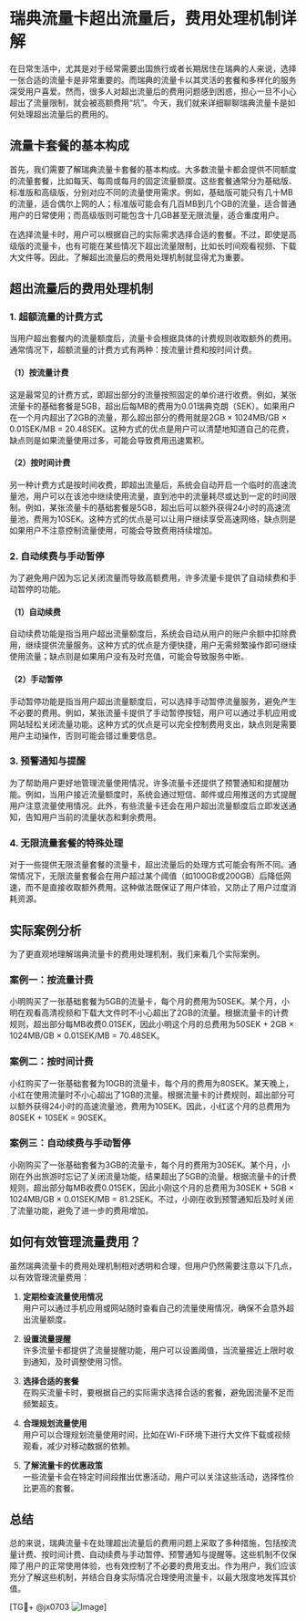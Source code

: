 # 瑞典流量卡超出流量后，费用处理机制详解

在日常生活中，尤其是对于经常需要出国旅行或者长期居住在瑞典的人来说，选择一张合适的流量卡是非常重要的。而瑞典的流量卡以其灵活的套餐和多样化的服务深受用户喜爱。然而，很多人对超出流量后的费用问题感到困惑，担心一旦不小心超出了流量限制，就会被高额费用“坑”。今天，我们就来详细聊聊瑞典流量卡是如何处理超出流量后的费用的。

## 流量卡套餐的基本构成

首先，我们需要了解瑞典流量卡套餐的基本构成。大多数流量卡都会提供不同额度的流量套餐，比如每天、每周或每月的固定流量额度。这些套餐通常分为基础版、标准版和高级版，分别对应不同的流量使用需求。例如，基础版可能只有几十MB的流量，适合偶尔上网的人；标准版可能会有几百MB到几个GB的流量，适合普通用户的日常使用；而高级版则可能包含十几GB甚至无限流量，适合重度用户。

在选择流量卡时，用户可以根据自己的实际需求选择合适的套餐。不过，即使是高级版的流量卡，也有可能在某些情况下超出流量限制，比如长时间观看视频、下载大文件等。因此，了解超出流量后的费用处理机制就显得尤为重要。

## 超出流量后的费用处理机制

### 1. **超额流量的计费方式**

当用户超出套餐内的流量额度后，流量卡会根据具体的计费规则收取额外的费用。通常情况下，超额流量的计费方式有两种：按流量计费和按时间计费。

#### （1）按流量计费

这是最常见的计费方式，即超出部分的流量按照固定的单价进行收费。例如，某张流量卡的基础套餐是5GB，超出后每MB的费用为0.01瑞典克朗（SEK）。如果用户在一个月内超出了2GB的流量，那么超出部分的费用就是2GB × 1024MB/GB × 0.01SEK/MB = 20.48SEK。这种方式的优点是用户可以清楚地知道自己的花费，缺点则是如果流量使用过多，可能会导致费用迅速累积。

#### （2）按时间计费

另一种计费方式是按时间收费，即超出流量后，系统会自动开启一个临时的高速流量池，用户可以在该池中继续使用流量，直到池中的流量耗尽或达到一定的时间限制。例如，某张流量卡的基础套餐是5GB，超出后可以额外获得24小时的高速流量池，费用为10SEK。这种方式的优点是可以让用户继续享受高速网络，缺点则是如果用户不注意控制流量使用，可能会导致费用持续增加。

### 2. **自动续费与手动暂停**

为了避免用户因为忘记关闭流量而导致高额费用，许多流量卡提供了自动续费和手动暂停的功能。

#### （1）自动续费

自动续费功能是指当用户超出流量额度后，系统会自动从用户的账户余额中扣除费用，继续提供流量服务。这种方式的优点是方便快捷，用户无需频繁操作即可继续使用流量；缺点则是如果用户没有及时充值，可能会导致服务中断。

#### （2）手动暂停

手动暂停功能是指当用户超出流量额度后，可以选择手动暂停流量服务，避免产生不必要的费用。例如，某张流量卡提供了手动暂停按钮，用户可以通过手机应用或网站轻松关闭流量功能。这种方式的优点是可以完全控制费用支出，缺点则是需要用户主动操作，否则可能会错过重要信息。

### 3. **预警通知与提醒**

为了帮助用户更好地管理流量使用情况，许多流量卡还提供了预警通知和提醒功能。例如，当用户接近流量额度时，系统会通过短信、邮件或应用推送的方式提醒用户注意流量使用情况。此外，有些流量卡还会在用户超出流量额度后立即发送通知，告知用户当前的流量状态和剩余费用。

### 4. **无限流量套餐的特殊处理**

对于一些提供无限流量套餐的流量卡，超出流量后的处理方式可能会有所不同。通常情况下，无限流量套餐会在用户超过某个阈值（如100GB或200GB）后降低网速，而不是直接收取额外费用。这种做法既保证了用户体验，又防止了用户过度消耗资源。

## 实际案例分析

为了更直观地理解瑞典流量卡的费用处理机制，我们来看几个实际案例。

### 案例一：按流量计费

小明购买了一张基础套餐为5GB的流量卡，每个月的费用为50SEK。某个月，小明在观看高清视频和下载大文件时不小心超出了2GB的流量。根据流量卡的计费规则，超出部分每MB收费0.01SEK，因此小明这个月的总费用为50SEK + 2GB × 1024MB/GB × 0.01SEK/MB = 70.48SEK。

### 案例二：按时间计费

小红购买了一张基础套餐为10GB的流量卡，每个月的费用为80SEK。某天晚上，小红在使用流量时不小心超出了1GB的流量。根据流量卡的计费规则，超出部分可以额外获得24小时的高速流量池，费用为10SEK。因此，小红这个月的总费用为80SEK + 10SEK = 90SEK。

### 案例三：自动续费与手动暂停

小刚购买了一张基础套餐为3GB的流量卡，每个月的费用为30SEK。某个月，小刚在外出旅游时忘记了关闭流量功能，结果超出了5GB的流量。根据流量卡的计费规则，超出部分每MB收费0.01SEK，因此小刚这个月的总费用为30SEK + 5GB × 1024MB/GB × 0.01SEK/MB = 81.2SEK。不过，小刚在收到预警通知后及时关闭了流量功能，避免了进一步的费用增加。

## 如何有效管理流量费用？

虽然瑞典流量卡的费用处理机制相对透明和合理，但用户仍然需要注意以下几点，以有效管理流量费用：

1. **定期检查流量使用情况**  
   用户可以通过手机应用或网站随时查看自己的流量使用情况，确保不会意外超出流量额度。

2. **设置流量提醒**  
   许多流量卡都提供了流量提醒功能，用户可以设置阈值，当流量接近上限时收到通知，及时调整使用习惯。

3. **选择合适的套餐**  
   在购买流量卡时，要根据自己的实际需求选择合适的套餐，避免因流量不足而频繁超支。

4. **合理规划流量使用**  
   用户可以合理规划流量使用时间，比如在Wi-Fi环境下进行大文件下载或视频观看，减少对移动数据的依赖。

5. **了解流量卡的优惠政策**  
   一些流量卡会在特定时间段推出优惠活动，用户可以关注这些活动，选择性价比更高的套餐。

## 总结

总的来说，瑞典流量卡在处理超出流量后的费用问题上采取了多种措施，包括按流量计费、按时间计费、自动续费与手动暂停、预警通知与提醒等。这些机制不仅保障了用户的正常使用体验，也有效控制了不必要的费用支出。作为用户，我们应该充分了解这些机制，并结合自身实际情况合理使用流量卡，以最大限度地发挥其价值。

[TG💪+ @jx0703 ![Image](https://github.com/user-attachments/assets/dbca1d08-cadb-493c-b0ec-ad6f7a83f270)]
